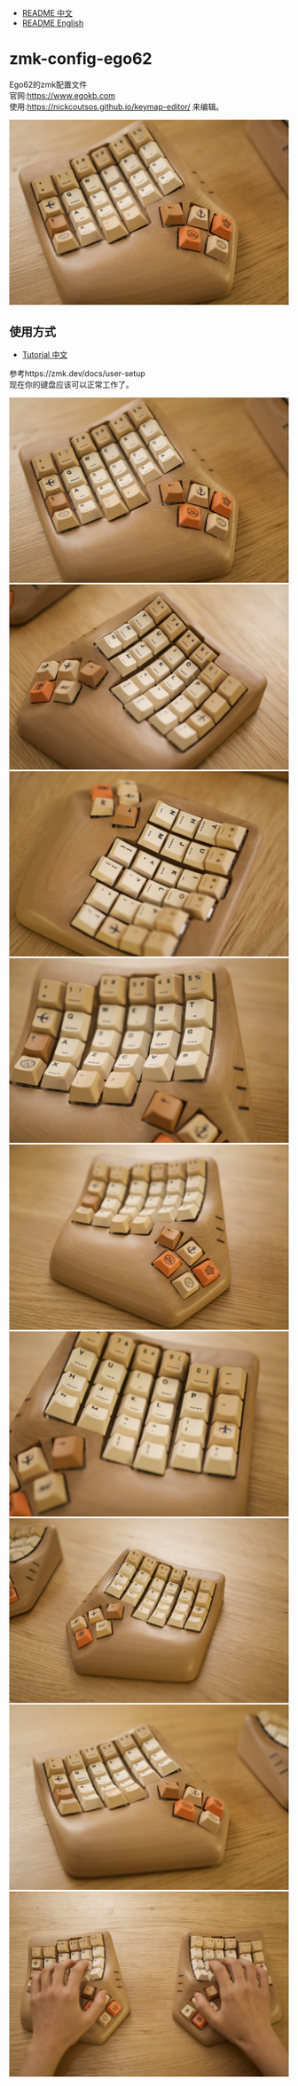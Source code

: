 - [README 中文](./README-ZH.md)
- [README English](./README.md)

# zmk-config-ego62
Ego62的zmk配置文件  
官网:https://www.egokb.com  
使用:https://nickcoutsos.github.io/keymap-editor/ 来编辑。  

![image](./pic/p2.jpg)

## 使用方式

- [Tutorial 中文](./tutorial/Ego62_tutorial-ZH.md)

参考https://zmk.dev/docs/user-setup  
现在你的键盘应该可以正常工作了。

![image](./pic/p2.jpg)
![image](./pic/p3.jpg)
![image](./pic/p4.jpg)
![image](./pic/p5.jpg)
![image](./pic/p6.jpg)
![image](./pic/p7.jpg)
![image](./pic/p8.jpg)
![image](./pic/p9.jpg)
![image](./pic/p10.jpg)
